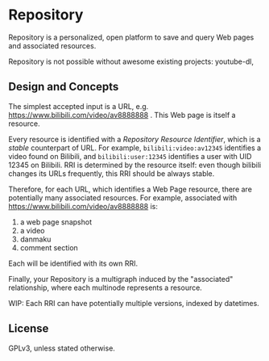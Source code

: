 # Repository

Repository is a personalized, open platform to save and query Web pages and associated resources.

Repository is not possible without awesome existing projects: youtube-dl, 

## Design and Concepts

The simplest accepted input is a URL, e.g. https://www.bilibili.com/video/av8888888 . This Web page is itself a resource.

Every resource is identified with a _Repository Resource Identifier_, which is a _stable_ counterpart of URL. For example, `bilibili:video:av12345` identifies a video found on Bilibili, and `bilibili:user:12345` identifies a user with UID 12345 on Bilibili. RRI is determined by the resource itself: even though bilibili changes its URLs frequently, this RRI should be always stable.

Therefore, for each URL, which identifies a Web Page resource, there are potentially many associated resources. For example, associated with https://www.bilibili.com/video/av8888888 is:

1. a web page snapshot
2. a video
3. danmaku
4. comment section

Each will be identified with its own RRI.

Finally, your Repository is a multigraph induced by the "associated" relationship, where each multinode represents a resource.

WIP: Each RRI can have potentially multiple versions, indexed by datetimes.

## License

GPLv3, unless stated otherwise.
